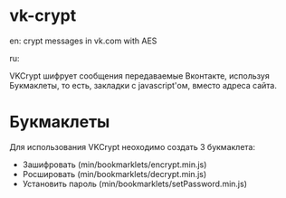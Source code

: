 vk-crypt
========
en:
crypt messages in vk.com with AES

ru:

VKCrypt шифрует сообщения передаваемые Вконтакте, используя Букмаклеты, то есть,
закладки с javascript'ом, вместо адреса сайта.

Букмаклеты
========

Для использования VKCrypt неоходимо создать 3 букмаклета:
- Зашифровать (min/bookmarklets/encrypt.min.js)
- Росшировать (min/bookmarklets/decrypt.min.js)
- Установить пароль (min/bookmarklets/setPassword.min.js)